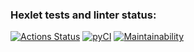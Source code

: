 ### Hexlet tests and linter status:
[![Actions Status](https://github.com/JoeCapHuang/python-project-83/actions/workflows/hexlet-check.yml/badge.svg)](https://github.com/JoeCapHuang/python-project-83/actions)
[![pyCI](https://github.com/JoeCapHuang/python-project-83/actions/workflows/python-ci.yml/badge.svg)](https://github.com/JoeCapHuang/python-project-83/actions/workflows/python-ci.yml)
[![Maintainability](https://api.codeclimate.com/v1/badges/6105c34ce6babd7431e5/maintainability)](https://codeclimate.com/github/JoeCapHuang/python-project-83/maintainability)
